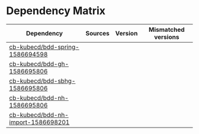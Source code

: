 # Dependency Matrix

Dependency | Sources | Version | Mismatched versions
---------- | ------- | ------- | -------------------
[cb-kubecd/bdd-spring-1586694598](https://github.com/cb-kubecd/bdd-spring-1586694598.git) |  | []() | 
[cb-kubecd/bdd-gh-1586695806](https://github.com/cb-kubecd/bdd-gh-1586695806.git) |  | []() | 
[cb-kubecd/bdd-sbhg-1586695806](https://github.com/cb-kubecd/bdd-sbhg-1586695806.git) |  | []() | 
[cb-kubecd/bdd-nh-1586695806](https://github.com/cb-kubecd/bdd-nh-1586695806.git) |  | []() | 
[cb-kubecd/bdd-nh-import-1586698201](https://github.com/cb-kubecd/bdd-nh-import-1586698201.git) |  | []() | 
